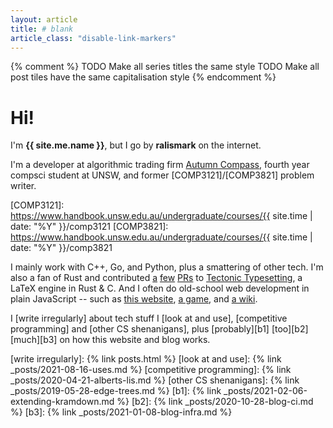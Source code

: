```yaml
---
layout: article
title: # blank
article_class: "disable-link-markers"
---
```


{% comment %}
TODO Make all series titles the same style
TODO Make all post tiles have the same capitalisation style
{% endcomment %}

# Hi!

I'm **{{ site.me.name }}**, but I go by **ralismark** on the internet.

I'm a developer at algorithmic trading firm [Autumn Compass], fourth year compsci student at UNSW, and former [COMP3121]/[COMP3821] problem writer.

[Autumn Compass]: https://autumncompass.com/
[COMP3121]: https://www.handbook.unsw.edu.au/undergraduate/courses/{{ site.time | date: "%Y" }}/comp3121
[COMP3821]: https://www.handbook.unsw.edu.au/undergraduate/courses/{{ site.time | date: "%Y" }}/comp3821

I mainly work with C++, Go, and Python, plus a smattering of other tech.
I'm also a fan of Rust and contributed [a][pr1] [few][pr2] [PRs][pr3] to [Tectonic Typesetting], a LaTeX engine in Rust &amp; C.
And I often do old-school web development in plain JavaScript -- such as [this website], [a game], and [a wiki].

<!-- no http: here to remove line noise -->
[pr1]: //github.com/tectonic-typesetting/tectonic/pull/635
[pr2]: //github.com/tectonic-typesetting/tectonic/pull/657
[pr3]: //github.com/tectonic-typesetting/tectonic/pull/643
[Tectonic Typesetting]: https://tectonic-typesetting.github.io/
[this website]: /
[a game]: /webgames/basalt-bashers/
[a wiki]: /ibis-wiki/static/

I [write irregularly] about tech stuff I [look at and use], [competitive programming] and [other CS shenanigans], plus [probably][b1] [too][b2] [much][b3] on how this website and blog works.

[write irregularly]: {% link posts.html %}
[look at and use]: {% link _posts/2021-08-16-uses.md %}
[competitive programming]: {% link _posts/2020-04-21-alberts-lis.md %}
[other CS shenanigans]: {% link _posts/2019-05-28-edge-trees.md %}
[b1]: {% link _posts/2021-02-06-extending-kramdown.md %}
[b2]: {% link _posts/2020-10-28-blog-ci.md %}
[b3]: {% link _posts/2021-01-08-blog-infra.md %}
